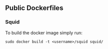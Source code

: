 ## Public Dockerfiles

### Squid

To build the docker image simply run:

	sudo docker build -t <username>/squid squid/

